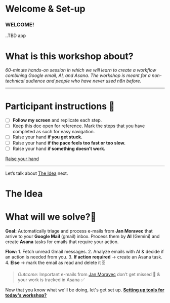 # Welcome & Set-up

### WELCOME!

..TBD app

# What is this workshop about?

*60-minute hands-on session in which we will learn to create a workflow combining Google email, AI, and Asana. The workshop is meant for a non-technical audience and people who have never used n8n before.*

---

# Participant instructions 📣

- [ ]  **Follow my screen** and replicate each step.
- [ ]  Keep this doc open for reference. Mark the steps that you have completed as such for easy navigation.
- [ ]  Raise your hand **if you get stuck.**
- [ ]  Raise your hand **if the pace feels too fast or too slow.**
- [ ]  Raise your hand **if something doesn’t work.**

[Raise your hand](https://codahosted.io/docs/3PFXo2bENf/blobs/bl-En0TT_2wJS/efbcd1b603a6fdd8f6f5a0c18780f4307b0c48e7969f0a160bceb211f361edd9ca7535e266795cd69f988d705d5ed045c5fae742462a7a65639017b86d8c135f83582ef78d3af9f5d395f93443a7f2c1db3d8f322beff05d5cad59746f505d7208bcd752)

---

Let’s talk about [The Idea](https://coda.io/d/_d3PFXo2bENf/_suMN_) next.

# The Idea

# What will we solve?🌱

**Goal:** Automatically triage and process e-mails from **Jan Moravec** that arrive to your **Google Mail** (gmail) inbox. Process them by **AI** (Gemini) and create **Asana** tasks for emails that require your action.

**Flow:**
    1. Fetch unread Gmail messages.
    2. Analyze emails with AI & decide if an action is needed from you.
    3. **If action required** → create an Asana task.
    4. **Else** → mark the email as read and delete it 🗄️

> *Outcome:* Important e-mails from [Jan Moravec](mailto:c_jmoravec@groupon.com) don’t get missed 💌 & your work is tracked in Asana ✅

Now that you know what we'll be doing, let's get set up. [**Setting up tools for today's workshop?**](https://coda.io/d/_d3PFXo2bENf/_suUr3)